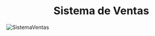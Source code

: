 <h1 align="center">Sistema de Ventas</h1>

![SistemaVentas](https://github.com/user-attachments/assets/e9738950-1862-4e6e-85e8-527a14ec7728)
